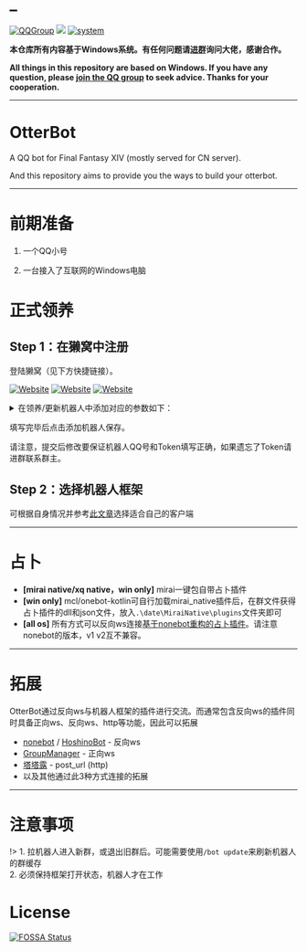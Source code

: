 # _
[![QQGroup](https://img.shields.io/badge/QQ%20Group-660557003-brightgreen)](https://jq.qq.com/?_wv=1027&k=2ecQU6AV)            [![](https://img.shields.io/badge/OtterBot-Bluefissure-brightgreen)](https://github.com/Bluefissure/OtterBot)            [![system](https://img.shields.io/badge/system-Windows-brightgreen)](https://next.itellyou.cn/Original/Index)

**本仓库所有内容基于Windows系统。有任何问题请[进群](https://jq.qq.com/?_wv=1027&k=2ecQU6AV)询问大佬，感谢合作。**

**All things in this repository are based on Windows. If you have any question, please [join the QQ group](https://jq.qq.com/?_wv=1027&k=2ecQU6AV) to seek advice. Thanks for your cooperation.**

---

# OtterBot

A QQ bot for Final Fantasy XIV (mostly served for CN server).

And this repository aims to provide you the ways to build your otterbot.

---

# 前期准备

1. 一个QQ小号

2. 一台接入了互联网的Windows电脑

# 正式领养

## Step 1：在獭窝中注册

登陆獭窝（见下方快捷链接）。

[![Website](https://img.shields.io/website?label=%20%E4%B8%BB%20%E7%AA%9D%20&style=social&up_message=link&url=https%3A%2F%2Fxn--v9x.net%2F)](https://xn--v9x.net/)  [![Website](https://img.shields.io/website?label=%20%E7%AC%94%20%E7%AA%9D%20&style=social&up_message=link&url=https%3A%2F%2Fbot.pencilss.top%2F)](https://bot.pencilss.top/) [![Website](https://img.shields.io/website?label=%20%E9%A3%8E%20%E7%AA%9D%20&style=social&up_message=link&url=https%3A%2F%2Fbotapi.dead-war.cn%2F)](https://botapi.dead-war.cn/)

<details><summary>在领养/更新机器人中添加对应的参数如下：</summary>

- 昵称(长度>2)：机器人的名字，你可以叫他獭獭2号，或者自己起名字

- QQ账号：机器人QQ号

- 主人QQ：你自己的QQ号

- Access Token(长度>5)：自定义这个机器人连接时的认证码，可以任意但不得为空。后续会用到请务必记下。

- Tuling Token：是否采用自定义的图灵机器人token，如不使用请留空，将自动移交獭獭的聊天机器人。

</details>

填写完毕后点击添加机器人保存。

请注意，提交后修改要保证机器人QQ号和Token填写正确，如果遗忘了Token请进群联系群主。

## Step 2：选择机器人框架

可根据自身情况并参考[此文章](./choice.md)选择适合自己的客户端

---

# 占卜

- **[mirai native/xq native，win only]** mirai一键包自带占卜插件
- **[win only]** mcl/onebot-kotlin可自行加载mirai_native插件后，在群文件获得占卜插件的dll和json文件，放入`.\date\MiraiNative\plugins`文件夹即可
- **[all os]** 所有方式可以反向ws连接[基于nonebot重构的占卜插件](https://github.com/LittleNightmare/onebot_Astrologian_FFXIV)。请注意nonebot的版本，v1 v2互不兼容。

---

# 拓展

OtterBot通过反向ws与机器人框架的插件进行交流。而通常包含反向ws的插件同时具备正向ws、反向ws、http等功能，因此可以拓展

- [nonebot](https://docs.nonebot.dev/) / [HoshinoBot](https://github.com/Ice-Cirno/HoshinoBot)  - 反向ws
- [GroupManager](https://github.com/Yiwen-Chan/GroupManager) - 正向ws
- [塔塔露](http://tataru.aoba.vip/main.php)  - post_url (http)
- 以及其他通过此3种方式连接的拓展

---

# 注意事项

!> 1. 拉机器人进入新群，或退出旧群后。可能需要使用`/bot update`来刷新机器人的群缓存  
2. 必须保持框架打开状态，机器人才在工作



# License
[![FOSSA Status](https://app.fossa.com/api/projects/git%2Bgithub.com%2Fyimo0908%2Feasy-build-otterbot.svg?type=large)](https://app.fossa.com/projects/git%2Bgithub.com%2Fyimo0908%2Feasy-build-otterbot?ref=badge_large)